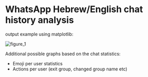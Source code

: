 # WhatsApp Hebrew/English chat history analysis

output example using matplotlib:

![figure_1](https://user-images.githubusercontent.com/24391970/38385691-2ea22bb6-391b-11e8-93df-092b02d18ca2.png)

Additional possible graphs based on the chat statistics:
* Emoji per user statistics
* Actions per user (exit group, changed group name etc)
